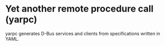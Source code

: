 # Yet another remote procedure call (yarpc)

yarpc generates D-Bus services and clients from specifications written in YAML.
